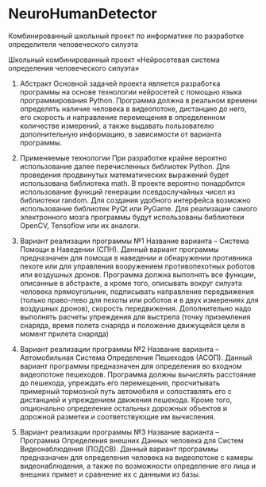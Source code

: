 # NeuroHumanDetector
Комбинированный школьный проект по информатике по разработке определителя человеческого силуэта

Школьный комбинированный проект «Нейросетевая система определения человеческого силуэта»


1. Абстракт
Основной задачей проекта является разработка программы на основе технологии нейросетей с помощью языка программирования Python. Программа должна в реальном времени определять наличие человека в видеопотоке, дистанцию до него, его скорость и направление перемещения в определенном количестве измерений, а также выдавать пользователю дополнительную информацию, в зависимости от варианта программы.

2. Применяемые технологии
При разработке крайне вероятно использование далее перечисленных библиотек Python. Для проведения продвинутых математических выражений будет использована библиотека math. В проекте вероятно понадобится использование функций генерации псевдослучайных чисел из библиотеки random. Для создания удобного интерфейса возможно использование библиотек PyQt или PyGame. Для реализации самого электронного мозга программы будут использованы библиотеки OpenCV, Tensoflow или их аналоги.

3. Вариант реализации программы №1
Название варианта – Система Помощи в Наведении (СПН).
Данный вариант программы предназначен для помощи в наведении и обнаружении противника пехоте или для управления вооружением противопехотных роботов или воздушных дронов.
Программа должна выполнять все функции, описанные в абстракте, а кроме того, описывать вокруг силуэта человека прямоугольник, подписывать направление передвижения (только право-лево для пехоты или роботов и в двух измерениях для воздушных дронов), скорость передвижения. Дополнительно надо выполнять расчеты упреждения для выстрела (точку приземления снаряда, время полета снаряда и положение движущейся цели в момент прилета снаряда)

4. Вариант реализации программы №2
Название варианта – Автомобильная Система Определения Пешеходов (АСОП).
Данный вариант программы предназначен для определения во входном видеопотоке пешеходов. Программа должны вычислять расстояние до пешехода, упреждать его перемещения, просчитывать примерный тормозной путь автомобиля и сопоставлять его с дистанцией и упреждением движения пешехода. Кроме того, опционально определение остальных дорожных объектов и дорожной разметки и соответствующие им вычисления.

5. Вариант реализации программы №3
Название варианта – Программа Определения внешних Данных человека для Систем Видеонаблюдения (ПОДСВ).
Данный вариант программы предназначен для определения человека на видеопотоке с камеры видеонаблюдения, а также по возможности определение его лица и внешних примет и сравнение их с данными из базы. 


